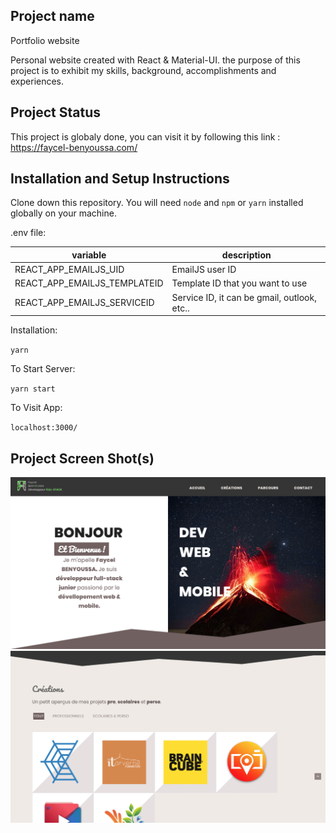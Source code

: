 ## Project name

Portfolio website

Personal website created with React & Material-UI. the purpose of this project is to exhibit my skills, background, accomplishments and experiences.

## Project Status

This project is globaly done, you can visit it by following this link : https://faycel-benyoussa.com/

## Installation and Setup Instructions

Clone down this repository. You will need `node` and `npm` or `yarn` installed globally on your machine.

.env file:

| variable                     | description                                 |
| ---------------------------- | ------------------------------------------- |
| REACT_APP_EMAILJS_UID        | EmailJS user ID                             |
| REACT_APP_EMAILJS_TEMPLATEID | Template ID that you want to use            |
| REACT_APP_EMAILJS_SERVICEID  | Service ID, it can be gmail, outlook, etc.. |

Installation:

`yarn`

To Start Server:

`yarn start`

To Visit App:

`localhost:3000/`

## Project Screen Shot(s)

![Welcome section](public/ressources/app-screen-shot1.png?raw=true 'Intro')
![Project section](public/ressources/app-screen-shot2.png?raw=true 'Projects')

